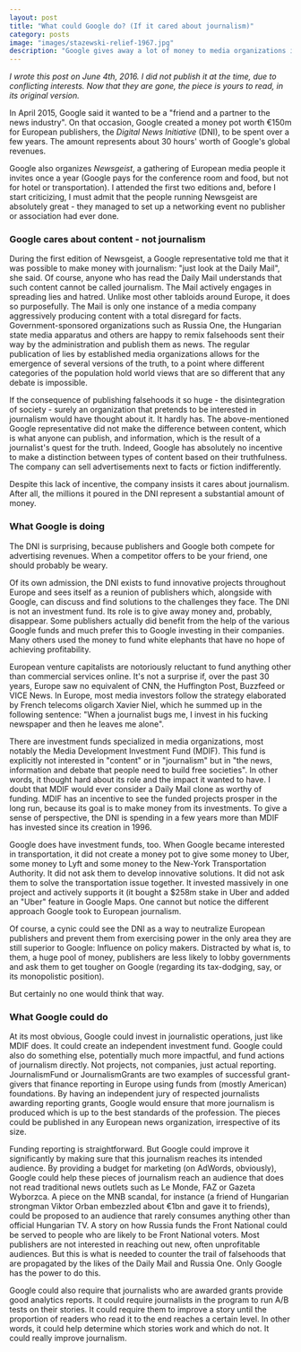 ```yaml
---
layout: post
title: "What could Google do? (If it cared about journalism)"
category: posts
image: "images/stazewski-relief-1967.jpg"
description: "Google gives away a lot of money to media organizations in Europe. Unfortunately, its concern is not journalism."
---
```


_I wrote this post on June 4th, 2016. I did not publish it at the time, due to conflicting interests. Now that they are gone, the piece is yours to read, in its original version._

In April 2015, Google said it wanted to be a "friend and a partner to the news industry".<note content="Read [Why Google set up the Digital News Initiative in Europe](https://www.journalism.co.uk/news/why-google-set-up-the-digital-news-initiative-in-europe/s2/a564944/)"> On that occasion, Google created a money pot worth €150m for European publishers, the _Digital News Initiative_ (DNI), to be spent over a few years.<note content="Full disclosure: We applied to the DNI and did not get funded. So this might just be a rancorous rant. [That was true in June 2016. We thereafter were awarded a 50,000€ grant for the [Offshore Journalism Toolkit](http://offshorejournalism.com) project.]"> The amount represents about 30 hours' worth of Google's global revenues.<note content="Assuming $75 billion in revenues, which is about right when looking at their [income statement](https://secure.marketwatch.com/investing/stock/GOOG/financials).">

Google also organizes _Newsgeist_, a gathering of European media people it invites once a year (Google pays for the conference room and food, but not for hotel or transportation). I attended the first two editions and, before I start criticizing, I must admit that the people running Newsgeist are absolutely great - they managed to set up a networking event no publisher or association had ever done.

### Google cares about content - not journalism

During the first edition of Newsgeist, a Google representative told me that it was possible to make money with journalism: "just look at the Daily Mail", she said. Of course, anyone who has read the Daily Mail understands that such content cannot be called journalism.<note content="The following paragraph is a summary of my 'Ignite talk' at Newsgeist Bilbao. The person in question also mentioned the Telegraph as a successful example, just weeks after Peter Oborne quit in protest of the newspaper's censorship of the 'SwissLeaks' stories."> The Mail actively engages in spreading lies and hatred. Unlike most other tabloids around Europe, it does so purposefully.<note content="This testimony from a former staffer of the Mail in New-York makes this point: [My Year Ripping Off the Web With the Daily Mail Online](http://tktk.gawker.com/my-year-ripping-off-the-web-with-the-daily-mail-online-1689453286)."> The Mail is only one instance of a media company aggressively producing content with a total disregard for facts. Government-sponsored organizations such as Russia One, the Hungarian state media apparatus and others are happy to remix falsehoods sent their way by the administration and publish them as news.<note content="Anecdotes on Russian media repeating the Kremlin's lies abund. Here's one on Hungarian media, for a change: [Hungary state media hits new low with report on refugee cell phone](http://budapestbeacon.com/politics/hungary-state-media-hits-new-low-with-report-on-refugee-cell-phone/28322)."> The regular publication of lies by established media organizations allows for the emergence of several versions of the truth, to a point where different categories of the population hold world views that are so different that any debate is impossible.<note content="This point is well made by Caitlin Dewey of the Washington Post: ['What Was Fake on the Internet This Week: Why This Is the Final Column](https://www.washingtonpost.com/news/the-intersect/wp/2015/12/18/what-was-fake-on-the-internet-this-week-why-this-is-the-final-column/)."> 

If the consequence of publishing falsehoods it so huge - the disintegration of society - surely an organization that pretends to be interested in journalism would have thought about it. It hardly has. The above-mentioned Google representative did not make the difference between content, which is what anyone can publish, and information, which is the result of a journalist's quest for the truth. Indeed, Google has absolutely no incentive to make a distinction between types of content based on their truthfulness. The company can sell advertisements next to facts or fiction indifferently. 

Despite this lack of incentive, the company insists it cares about journalism. After all, the millions it poured in the DNI represent a substantial amount of money.

### What Google is doing

The DNI is surprising, because publishers and Google both compete for advertising revenues. When a competitor offers to be your friend, one should probably be weary.

Of its own admission, the DNI exists to fund innovative projects throughout Europe and sees itself as a reunion of publishers which, alongside with Google, can discuss and find solutions to the challenges they face. The DNI is not an investment fund. Its role is to give away money and, probably, disappear. Some publishers actually did benefit from the help of the various Google funds and much prefer this to Google investing in their companies. Many others used the money to fund white elephants that have no hope of achieving profitability.

European venture capitalists are notoriously reluctant to fund anything other than commercial services online. It's not a surprise if, over the past 30 years, Europe saw no equivalent of CNN, the Huffington Post, Buzzfeed or VICE News.<note content="Euronews could stand the comparison, but it was initially funded with the public funds of European public service broadcasters, not private ones."> In Europe, most media investors follow the strategy elaborated by French telecoms oligarch Xavier Niel, which he summed up in the following sentence: "When a journalist bugs me, I invest in his fucking newspaper and then he leaves me alone".<note content="In _Un Si Petit Monde_. Read online [Comment « Le Monde » fut vendu](http://www.monde-diplomatique.fr/2011/06/RIMBERT/20696).">

There are investment funds specialized in media organizations, most notably the Media Development Investment Fund (MDIF). This fund is explicitly not interested in "content" or in "journalism" but in "the news, information and debate that people need to build free societies". In other words, it thought hard about its role and the impact it wanted to have. I doubt that MDIF would ever consider a Daily Mail clone as worthy of funding. MDIF has an incentive to see the funded projects prosper in the long run, because its goal is to make money from its investments. To give a sense of perspective, the DNI is spending in a few years more than MDIF has invested since its creation in 1996.<note content="Read [on MDIF's website](http://www.mdif.org/about-us/).">

Google does have investment funds, too. When Google became interested in transportation, it did not create a money pot to give some money to Uber, some money to Lyft and some money to the New-York Transportation Authority. It did not ask them to develop innovative solutions. It did not ask them to solve the transportation issue together. It invested massively in one project and actively supports it (it bought a $258m stake in Uber and added an "Uber" feature in Google Maps.<note content="Read at TechCrunch [Google Ventures Puts $258M Into Uber, Its Largest Deal Ever](http://techcrunch.com/2013/08/22/google-ventures-puts-258m-into-uber-its-largest-deal-ever/)"> One cannot but notice the different approach Google took to European journalism.

Of course, a cynic could see the DNI as a way to neutralize European publishers and prevent them from exercising power in the only area they are still superior to Google: Influence on policy makers. Distracted by what is, to them, a huge pool of money, publishers are less likely to lobby governments and ask them to get tougher on Google (regarding its tax-dodging, say, or its monopolistic position). 

But certainly no one would think that way.

### What Google could do

At its most obvious, Google could invest in journalistic operations, just like MDIF does. It could create an independent investment fund. Google could also do something else, potentially much more impactful, and fund actions of journalism directly. Not projects, not companies, just actual reporting. JournalismFund or JournalismGrants are two examples of successful grant-givers that finance reporting in Europe using funds from (mostly American) foundations. By having an independent jury of respected journalists awarding reporting grants, Google would ensure that more journalism is produced which is up to the best standards of the profession. The pieces could be published in any European news organization, irrespective of its size.

Funding reporting is straightforward. But Google could improve it significantly by making sure that this journalism reaches its intended audience. By providing a budget for marketing (on AdWords, obviously), Google could help these pieces of journalism reach an audience that does not read traditional news outlets such as Le Monde, FAZ or Gazeta Wyborzca. A piece on the MNB scandal, for instance (a friend of Hungarian strongman Viktor Orban embezzled about €1bn and gave it to friends<note content="Read more at Bloomberg: [Hungarian Bank Owner Denies Special Treatment by Cousin Matolcsy](http://www.bloomberg.com/news/articles/2016-06-04/hungarian-bank-owner-denies-special-treatment-by-cousin-matolcsy)">), could be proposed to an audience that rarely consumes anything other than official Hungarian TV. A story on how Russia funds the Front National could be served to people who are likely to be Front National voters.<note content="On the topic, read Luke Harding's [We should beware Russia’s links with Europe’s right](http://www.theguardian.com/commentisfree/2014/dec/08/russia-europe-right-putin-front-national-eu)."> Most publishers are not interested in reaching out new, often unprofitable audiences. But this is what is needed to counter the trail of falsehoods that are propagated by the likes of the Daily Mail and Russia One. Only Google has the power to do this.

Google could also require that journalists who are awarded grants provide good analytics reports. It could require journalists in the program to run A/B tests on their stories. It could require them to improve a story until the proportion of readers who read it to the end reaches a certain level. In other words, it could help determine which stories work and which do not. It could really improve journalism.
